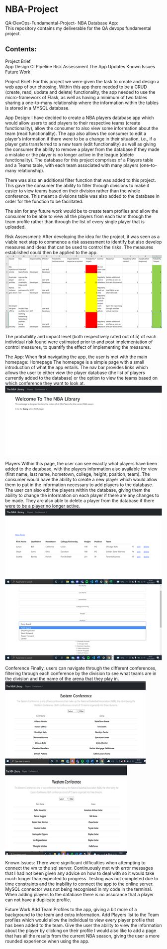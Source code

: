 # NBA-Project

QA-DevOps-Fundamental-Project- NBA Database App:  
This repository contains my deliverable for the QA devops fundamental project.

## Contents:
Project Brief   
App Design
CI Pipeline 
Risk Assessment
The App
Updates
Known Issues
Future Work

Project Brief:
For this project we were given the task to create and design a web app of our choosing. Within this app there needed to be a CRUD (create, read, update and delete) functionality, the app needed to use the micro-framework of Flask, as well as having a minimum of two tables sharing a one-to-many relationship where the information within the tables is stored in a MYSQL database.

App Design:
I have decided to create a NBA players database app which would allow users to add players to their respective teams (create functionality), allow the consumer to also view some information about the team (read functionality). The app also allows the consumer to edit a player’s information if there were to be a change in their situation, i.e., if a player gets transferred to a new team (edit functionality) as well as giving the consumer the ability to remove a player from the database if they made a mistake or the player is no longer active in the league (delete functionality). The database for this project comprises of a Players table and a Teams table, with each team associated with many players (one-to-many relationship).

There was also an additional filter function that was added to this project. This gave the consumer the ability to filter through divisions to make it easier to view teams based on their division rather than the whole conference. This meant a divisions table was also added to the database in order for the function to be facilitated.

The aim for any future work would be to create team profiles and allow the consumer to be able to view all the players from each team through the team profile rather than through the list of every single player that is uploaded.

Risk Assessment:
After developing the idea for the project, it was seen as a viable next step to commence a risk assessment to identify but also develop measures and ideas that can be used to control the risks. The measures established could then be applied to the app.
![RA](https://raw.githubusercontent.com/judecco/NBA-Project/master/images/Picture6.png)

The probability and impact level (both respectively rated out of 5) of each individual risk found were estimated prior to and post implementation of control measures, to quantify the effect of implementing the measures.

The App:
When first navigating the app, the user is met with the main homepage:
Homepage
The homepage is a simple page with a small introduction of what the app entails. The nav bar provides links which allows the user to either view the player database (the list of players currently added to the database) or the option to view the teams based on which conference they want to look at. 
![Home](https://raw.githubusercontent.com/judecco/NBA-Project/master/images/Picture1.png)

Players
Within this page, the user can see exactly what players have been added to the database, with the players information also available for view (first name, last name, hometown, college, height, position, team). The consumer would have the ability to create a new player which would allow them to put in the information necessary to add players to the database. The user can also edit the players within the database, giving them the ability to change the information on each player if there are any changes to be made. They are also able to delete a player from the database if there were to be a player no longer active. 
![Players Home](https://raw.githubusercontent.com/judecco/NBA-Project/master/images/Picture4.png)
![Players Form](https://raw.githubusercontent.com/judecco/NBA-Project/master/images/Picture5.png)

Conference
Finally, users can navigate through the different conferences, filtering through each conference by the division to see what teams are in the division and the name of the arena that they play in. 
![Eastern Conference](https://raw.githubusercontent.com/judecco/NBA-Project/master/images/Picture2.png)
![Western Conference](https://raw.githubusercontent.com/judecco/NBA-Project/master/images/Picture3.png)

Known Issues:
There were significant difficulties when attempting to connect the vm to the sql server. 
Continuously met with error messages that I had not been given any advice on how to deal with so it would take much longer than expected to progress.
Testing was not completed due to time constraints and the inability to connect the app to the online server.
MySQL connector was not being recognised in my code in the terminal.
When adding players to the database there is no assurance that a player can not have a duplicate profile.

Future Work
Add Team Profiles to the app, giving a bit more of a background to the team and extra information.
Add Players list to the Team profiles which would allow the individual to view every player profile that has been added to the team.
Give the user the ability to view the information about the player by clicking on their profile
I would also like to add a page that has all the results from the current NBA season, giving the user a more rounded experience when using the app.



